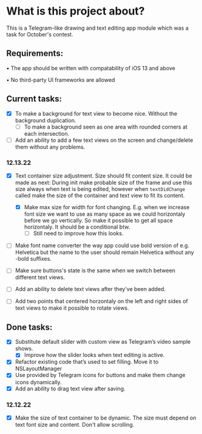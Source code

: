 # What is this project about?

This is a Telegram-like drawing and text editing app module which was a task for October's contest. 


## Requirements:

• The app should be written with compatability of iOS 13 and above

• No third-party UI frameworks are allowed
 
 
 ## Current tasks: 
 
- [X] To make a background for text view to become nice. Without the background duplication.
   - [ ] To make a background seen as one area with rounded corners at each intersection.
- [ ] Add an ability to add a few text views on the screen and change/delete them without any problems.

### 12.13.22 
- [X] Text container size adjustment. Size should fit content size. It could be made as next: During init make probable size of the frame and use this size always when text is being edited, however when `textDidChange` called make the size of the container and text view to fit its content.
   - [X] Make max size for width for font changing. E.g. when we increase font size we want to use as many space as we could horizontaly before we go vertically. So make it possible to get all space horizontaly. It should be a conditional btw.
      - [ ] Still need to improve how this looks.
- [ ] Make font name converter the way app could use bold version of e.g. Helvetica but the name to the user should remain Helvetica without any -bold suffixes.
- [ ] Make sure buttons's state is the same when we switch between different text views.
- [ ] Add an ability to delete text views after they've been added.
- [ ] Add two points that centered horzontaly on the left and right sides of text views to make it possible to rotate views.


## Done tasks:

- [X] Substitute default slider with custom view as Telegram’s video sample shows.
   - [X] Improve how the slider looks when text editing is active.
- [X] Refactor existing code that’s used to set filling. Move it to NSLayoutManager
- [X] Use provided by Telegram icons for buttons and make them change icons dynamically.
- [X] Add an ability to drag text view after saving.

### 12.12.22 
- [X] Make the size of text container to be dynamic. The size must depend on text font size and content. Don't allow scrolling.
